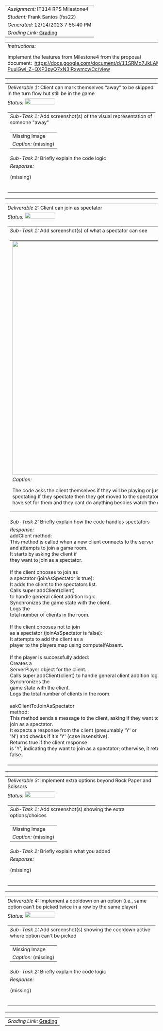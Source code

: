 <table><tr><td> <em>Assignment: </em> IT114 RPS Milestone4</td></tr>
<tr><td> <em>Student: </em> Frank Santos (fss22)</td></tr>
<tr><td> <em>Generated: </em> 12/14/2023 7:55:40 PM</td></tr>
<tr><td> <em>Grading Link: </em> <a rel="noreferrer noopener" href="https://learn.ethereallab.app/homework/IT114-005-F23/it114-rps-milestone4/grade/fss22" target="_blank">Grading</a></td></tr></table>
<table><tr><td> <em>Instructions: </em> <p>Implement the features from Milestone4 from the proposal document:&nbsp;&nbsp;<a href="https://docs.google.com/document/d/11SRMo7JkLAMM-PuuiGwl_Z-QXP3pyQ7xN3lRxwmcwCc/view">https://docs.google.com/document/d/11SRMo7JkLAMM-PuuiGwl_Z-QXP3pyQ7xN3lRxwmcwCc/view</a></p>
</td></tr></table>
<table><tr><td> <em>Deliverable 1: </em> Client can mark themselves “away” to be skipped in the turn flow but still be in the game </td></tr><tr><td><em>Status: </em> <img width="100" height="20" src="https://user-images.githubusercontent.com/54863474/211707795-a9c94a71-7871-4572-bfae-ad636f8f8474.png"></td></tr>
<tr><td><table><tr><td> <em>Sub-Task 1: </em> Add screenshot(s) of the visual representation of someone "away"</td></tr>
<tr><td><table><tr><td>Missing Image</td></tr>
<tr><td> <em>Caption:</em> (missing)</td></tr>
</table></td></tr>
<tr><td> <em>Sub-Task 2: </em> Briefly explain the code logic</td></tr>
<tr><td> <em>Response:</em> <p>(missing)</p><br></td></tr>
</table></td></tr>
<table><tr><td> <em>Deliverable 2: </em> Client can join as spectator </td></tr><tr><td><em>Status: </em> <img width="100" height="20" src="https://user-images.githubusercontent.com/54863474/211707773-e6aef7cb-d5b2-4053-bbb1-b09fc609041e.png"></td></tr>
<tr><td><table><tr><td> <em>Sub-Task 1: </em> Add screenshot(s) of what a spectator can see</td></tr>
<tr><td><table><tr><td><img width="768px" src="https://firebasestorage.googleapis.com/v0/b/learn-e1de9.appspot.com/o/assignments%2Ffss22%2F2023-12-15T00.47.00Screenshot%202023-12-14%20at%207.46.14%E2%80%AFPM.png.webp?alt=media&token=a070d285-0b4b-4dd0-b14b-9b731b05dfa4"/></td></tr>
<tr><td> <em>Caption:</em> <p>The code asks the client themselves if they will be playing or just<br>spectating.If they spectate then they get moved to the spectator list that I<br>have set for them and they cant do anything besdies watch the game.<br></p>
</td></tr>
</table></td></tr>
<tr><td> <em>Sub-Task 2: </em> Briefly explain how the code handles spectators</td></tr>
<tr><td> <em>Response:</em> <div>addClient method:</div><div>This method is called when a new client connects to the server<br>and attempts to join a game room.</div><div>It starts by asking the client if<br>they want to join as a spectator.</div><div><br></div><div>If the client chooses to join as<br>a spectator (joinAsSpectator is true):</div><div>It adds the client to the spectators list.</div><div>Calls super.addClient(client)<br>to handle general client addition logic.</div><div>Synchronizes the game state with the client.</div><div>Logs the<br>total number of clients in the room.</div><div><br></div><div>If the client chooses not to join<br>as a spectator (joinAsSpectator is false):</div><div>It attempts to add the client as a<br>player to the players map using computeIfAbsent.</div><div><br></div><div>If the player is successfully added:</div><div>Creates a<br>ServerPlayer object for the client.</div><div>Calls super.addClient(client) to handle general client addition logic.</div><div>Synchronizes the<br>game state with the client.</div><div>Logs the total number of clients in the room.</div><div><br></div><div>askClientToJoinAsSpectator<br>method:</div><div>This method sends a message to the client, asking if they want to<br>join as a spectator.</div><div>It expects a response from the client (presumably 'Y' or<br>'N') and checks if it's 'Y' (case insensitive).</div><div>Returns true if the client response<br>is 'Y', indicating they want to join as a spectator; otherwise, it returns<br>false.</div><br></td></tr>
</table></td></tr>
<table><tr><td> <em>Deliverable 3: </em> Implement extra options beyond Rock Paper and Scissors </td></tr><tr><td><em>Status: </em> <img width="100" height="20" src="https://user-images.githubusercontent.com/54863474/211707795-a9c94a71-7871-4572-bfae-ad636f8f8474.png"></td></tr>
<tr><td><table><tr><td> <em>Sub-Task 1: </em> Add screenshot(s) showing the extra options/choices</td></tr>
<tr><td><table><tr><td>Missing Image</td></tr>
<tr><td> <em>Caption:</em> (missing)</td></tr>
</table></td></tr>
<tr><td> <em>Sub-Task 2: </em> Briefly explain what you added</td></tr>
<tr><td> <em>Response:</em> <p>(missing)</p><br></td></tr>
</table></td></tr>
<table><tr><td> <em>Deliverable 4: </em> Implement a cooldown on an option (i.e., same option can’t be picked twice in a row by the same player) </td></tr><tr><td><em>Status: </em> <img width="100" height="20" src="https://user-images.githubusercontent.com/54863474/211707795-a9c94a71-7871-4572-bfae-ad636f8f8474.png"></td></tr>
<tr><td><table><tr><td> <em>Sub-Task 1: </em> Add screenshot(s) showing the cooldown active where option can't be picked</td></tr>
<tr><td><table><tr><td>Missing Image</td></tr>
<tr><td> <em>Caption:</em> (missing)</td></tr>
</table></td></tr>
<tr><td> <em>Sub-Task 2: </em> Briefly explain the code logic</td></tr>
<tr><td> <em>Response:</em> <p>(missing)</p><br></td></tr>
</table></td></tr>
<table><tr><td><em>Grading Link: </em><a rel="noreferrer noopener" href="https://learn.ethereallab.app/homework/IT114-005-F23/it114-rps-milestone4/grade/fss22" target="_blank">Grading</a></td></tr></table>
